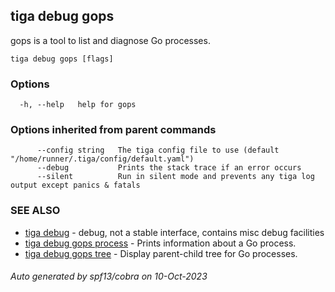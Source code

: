 ## tiga debug gops

gops is a tool to list and diagnose Go processes.

```
tiga debug gops [flags]
```

### Options

```
  -h, --help   help for gops
```

### Options inherited from parent commands

```
      --config string   The tiga config file to use (default "/home/runner/.tiga/config/default.yaml")
      --debug           Prints the stack trace if an error occurs
      --silent          Run in silent mode and prevents any tiga log output except panics & fatals
```

### SEE ALSO

* [tiga debug](tiga_debug.md)	 - debug, not a stable interface, contains misc debug facilities
* [tiga debug gops process](tiga_debug_gops_process.md)	 - Prints information about a Go process.
* [tiga debug gops tree](tiga_debug_gops_tree.md)	 - Display parent-child tree for Go processes.

###### Auto generated by spf13/cobra on 10-Oct-2023
